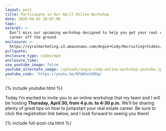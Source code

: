 ```yaml
---
layout: post
title: Participate in Our April Online Workshop
date: 2020-04-07 20:07:00
tags:
excerpt: >-
  Don’t miss our upcoming workshop designed to help you get your real estate
  career off the ground.
enclosure: >-
  https://vyralmarketing.s3.amazonaws.com/Angie+Cody/Recruiting+Videos/Participate+in+Our+April+Online+Workshop.mp4
pullquote:
enclosure_type: video/mp4
enclosure_time:
use_youtube_image: false
youtube_alternate_image: /uploads/angie-cody-online-workshop-youtube.jpg
youtube_code: 'https://youtu.be/RFmDSntD8Ug'
---
```


{% include youtube.html %}

Today I’m excited to invite you to an online workshop that my team and I will be hosting **Thursday, April 30, from 4 p.m. to 4:30 p.m.** We’ll be sharing plenty of great tips on how to jumpstart your real estate career. Be sure to click the registration link below, and I look forward to seeing you there\!&nbsp;

{% include full-post-cta.html %}